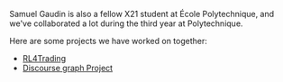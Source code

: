 Samuel Gaudin is also a fellow X21 student at École Polytechnique, and we've collaborated a lot during the third year at Polytechnique.

Here are some projects we have worked on together:
- [RL4Trading](https://mathias-grau.github.io/projects/RL4Trading)
- [Discourse graph Project](https://mathias-grau.github.io/projects/kaggle_discourse_graph)